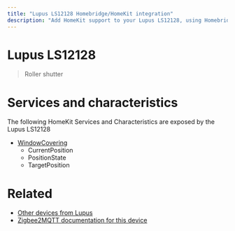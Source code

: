 ```yaml
---
title: "Lupus LS12128 Homebridge/HomeKit integration"
description: "Add HomeKit support to your Lupus LS12128, using Homebridge, Zigbee2MQTT and homebridge-z2m."
---
```

<!---
This file has been GENERATED using src/docgen/docgen.ts
DO NOT EDIT THIS FILE MANUALLY!
-->
# Lupus LS12128
> Roller shutter


# Services and characteristics
The following HomeKit Services and Characteristics are exposed by
the Lupus LS12128

* [WindowCovering](../../cover.md)
  * CurrentPosition
  * PositionState
  * TargetPosition


# Related
* [Other devices from Lupus](../index.md#lupus)
* [Zigbee2MQTT documentation for this device](https://www.zigbee2mqtt.io/devices/LS12128.html)